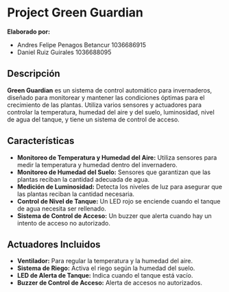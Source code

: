 # Project Green Guardian

**Elaborado por:**
- Andres Felipe Penagos Betancur 1036686915
- Daniel Ruiz Guirales 1036688095

## Descripción

**Green Guardian** es un sistema de control automático para invernaderos, diseñado para monitorear y mantener las condiciones óptimas para el crecimiento de las plantas. Utiliza varios sensores y actuadores para controlar la temperatura, humedad del aire y del suelo, luminosidad, nivel de agua del tanque, y tiene un sistema de control de acceso.

## Características

- **Monitoreo de Temperatura y Humedad del Aire:** Utiliza sensores para medir la temperatura y humedad dentro del invernadero.
- **Monitoreo de Humedad del Suelo:** Sensores que garantizan que las plantas reciban la cantidad adecuada de agua.
- **Medición de Luminosidad:** Detecta los niveles de luz para asegurar que las plantas reciban la cantidad necesaria.
- **Control de Nivel de Tanque:** Un LED rojo se enciende cuando el tanque de agua necesita ser rellenado.
- **Sistema de Control de Acceso:** Un buzzer que alerta cuando hay un intento de acceso no autorizado.

## Actuadores Incluidos

- **Ventilador:** Para regular la temperatura y la humedad del aire.
- **Sistema de Riego:** Activa el riego según la humedad del suelo.
- **LED de Alerta de Tanque:** Indica cuando el tanque está vacío.
- **Buzzer de Control de Acceso:** Alerta de accesos no autorizados.

